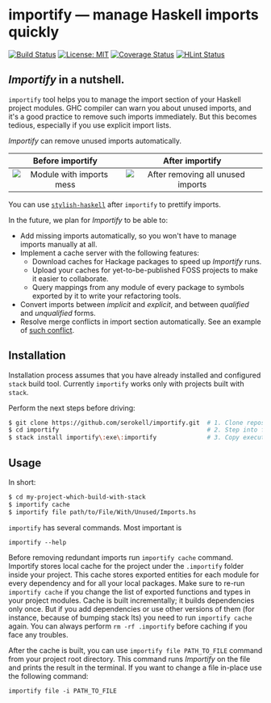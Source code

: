 # importify — manage Haskell imports quickly

[![Build Status](https://travis-ci.org/serokell/importify.svg)](https://travis-ci.org/serokell/importify)
[![License: MIT](https://img.shields.io/badge/License-MIT-yellow.svg)](https://opensource.org/licenses/MIT)
[![Coverage Status](https://coveralls.io/repos/github/serokell/importify/badge.svg?branch=master)](https://coveralls.io/github/serokell/importify?branch=master)
[![HLint Status](https://codeclimate.com/github/serokell/importify/badges/issue_count.svg)](https://codeclimate.com/github/serokell/importify)

## _Importify_ in a nutshell.

`importify` tool helps you to manage the import section of your Haskell project modules.
GHC compiler can warn you about unused imports, and it's a good practice to remove such
imports immediately. But this becomes tedious, especially if you use explicit import lists.

_Importify_ can remove unused imports automatically.

Before importify |  After importify
:---------------:|:-----------------:
![Module with imports mess](https://user-images.githubusercontent.com/4276606/29321624-b6c2e11a-81e3-11e7-9003-da2a399c9161.png) | ![After removing all unused imports](https://user-images.githubusercontent.com/4276606/29321628-b98afb30-81e3-11e7-855f-3430fe9d250f.png)

You can use [`stylish-haskell`](https://github.com/jaspervdj/stylish-haskell) after `importify` to prettify imports.

In the future, we plan for _Importify_ to be able to:

 + Add missing imports automatically, so you won't have to manage
   imports manually at all.
 + Implement a cache server with the following features:
   + Download caches for Hackage packages to speed up _Importify_ runs.
   + Upload your caches for yet-to-be-published FOSS projects to
     make it easier to collaborate.
   + Query mappings from any module of every package to symbols
     exported by it to write your refactoring tools.
 + Convert imports between _implicit_ and _explicit_, and between
   _qualified_ and _unqualified_ forms.
 + Resolve merge conflicts in import section automatically. See an
   example of [such conflict](http://i.imgur.com/97YVCFk.png).

## Installation

Installation process assumes that you have already installed and configured `stack`
build tool. Currently `importify` works only with projects built with `stack`.

Perform the next steps before driving:

```bash
$ git clone https://github.com/serokell/importify.git  # 1. Clone repository locally
$ cd importify                                         # 2. Step into folder
$ stack install importify\:exe\:importify              # 3. Copy executable under ~/.local/bin
```

## Usage

In short:

```bash
$ cd my-project-which-build-with-stack
$ importify cache
$ importify file path/to/File/With/Unused/Imports.hs
```

`importify` has several commands. Most important is

```
importify --help
```

Before removing redundant imports run `importify cache`
command. Importify stores local cache for the project under the
`.importify` folder inside your project. This cache stores exported
entities for each module for every dependency and for all your local
packages. Make sure to re-run `importify cache` if you change the list
of exported functions and types in your project modules. Cache is
built incrementally; it builds dependencies only once. But if you add
dependencies or use other versions of them (for instance, because of
bumping stack lts) you need to run `importify cache` again. You can
always perform `rm -rf .importify` before caching if you face any
troubles.

After the cache is built, you can use `importify file PATH_TO_FILE`
command from your project root directory. This command runs
_Importify_ on the file and prints the result in the terminal. If you
want to change a file in-place use the following command:

```
importify file -i PATH_TO_FILE
```
